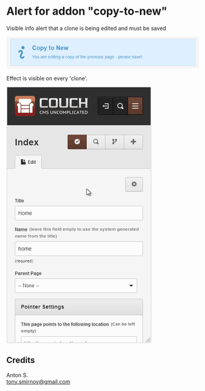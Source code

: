 # Alert for addon "copy-to-new"

Visible info alert that a clone is being edited and must be saved

![](img/copy-to-new-alert.png)

Effect is visible on every 'clone'.

![](img/alert.gif)

## Credits

Anton S.\
tony.smirnov@gmail.com
